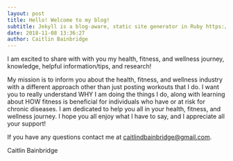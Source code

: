 ```yaml
---
layout: post
title: Hello! Welcome to my blog!
subtitle: Jekyll is a blog-aware, static site generator in Ruby https://jekyllrb.com
date: 2018-11-08 13:36:27
author: Caitlin Bainbridge
---
```

I am excited to share with with you my health, fitness, and wellness journey, knowledge, helpful information/tips, and research!

My mission is to inform you about the health, fitness, and wellness industry with a different approach other than just posting workouts that I do. I want you to really understand WHY I am doing the things I do, along with learning about HOW fitness is beneficial for individuals who have or at risk for chronic diseases. I am dedicated to help you all in your health, fitness, and wellness journey. I hope you all enjoy what I have to say, and I appreciate all your support!

If you have any questions contact me at caitlindbainbridge@gmail.com.

Caitlin Bainbridge
